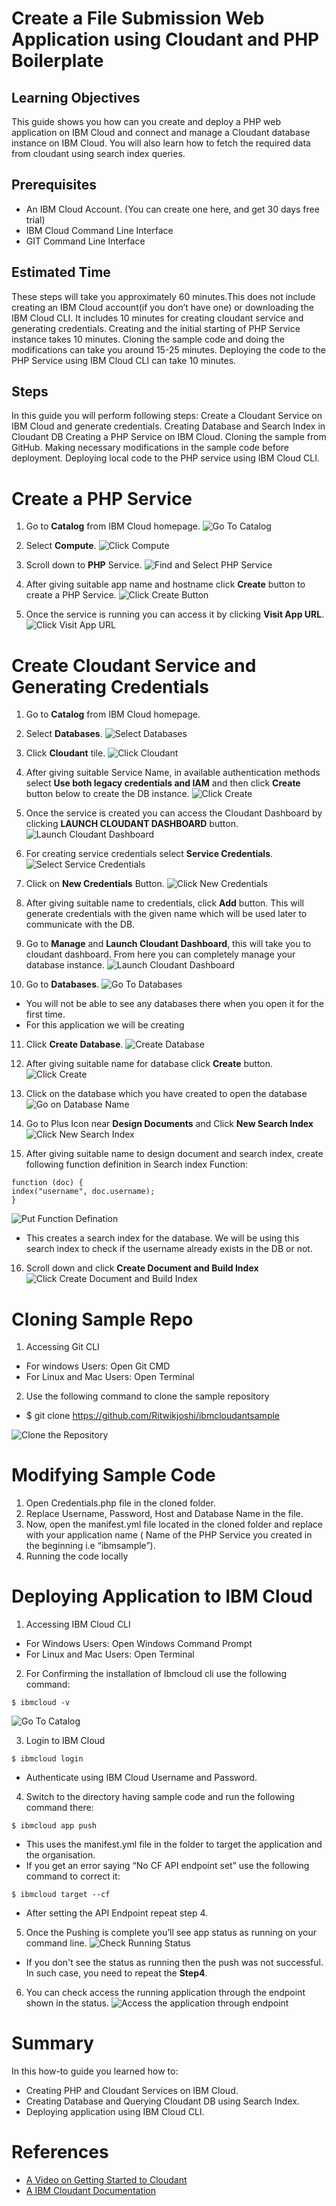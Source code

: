 # Create a File Submission Web Application using Cloudant and PHP Boilerplate

## Learning Objectives
This guide shows you how can you create and deploy a PHP web application on IBM Cloud and connect and manage a Cloudant database instance on IBM Cloud.
You will also learn how to fetch the required data from cloudant using search index queries.

## Prerequisites
- An IBM Cloud Account. (You can create one here, and get 30 days free trial)
- IBM Cloud Command Line Interface
- GIT Command Line Interface

## Estimated Time
These steps will take you approximately 60 minutes.This does not include creating an IBM Cloud account(if you don’t have one) or downloading the IBM Cloud CLI. It includes 10 minutes for creating cloudant service and generating credentials. Creating and the initial starting of PHP Service instance takes 10 minutes. Cloning the sample code and doing the modifications can take you around 15-25 minutes. Deploying the code to the PHP Service using IBM Cloud CLI can take 10 minutes.

## Steps
In this guide you will perform following steps:
Create a Cloudant Service on IBM Cloud and generate credentials.
Creating Database and Search Index in Cloudant DB
Creating a PHP Service on IBM Cloud.
Cloning the sample from GitHub.
Making necessary modifications in the sample code before deployment.
Deploying local code to the PHP service using IBM Cloud CLI.

# Create a PHP Service
1. Go to **Catalog** from IBM Cloud homepage.
![Go To Catalog](https://github.com/Ritwikjoshi/ibmcloudantsample/blob/master/src/images/screenshots/ss1.png)

2. Select **Compute**.
![Click Compute](https://github.com/Ritwikjoshi/ibmcloudantsample/blob/master/src/images/screenshots/ss2.png)

3. Scroll down to **PHP** Service.
![Find and Select PHP Service](https://github.com/Ritwikjoshi/ibmcloudantsample/blob/master/src/images/screenshots/ss3.png)

4. After giving suitable app name and hostname click **Create** button to create a PHP Service.
![Click Create Button](https://github.com/Ritwikjoshi/ibmcloudantsample/blob/master/src/images/screenshots/ss4.png)

5. Once the service is running you can access it by clicking **Visit App URL**.
![Click Visit App URL](https://github.com/Ritwikjoshi/ibmcloudantsample/blob/master/src/images/screenshots/ss5.png)

# Create Cloudant Service and Generating Credentials
1. Go to **Catalog** from IBM Cloud homepage.

2. Select **Databases**.
![Select Databases](https://github.com/Ritwikjoshi/ibmcloudantsample/blob/master/src/images/screenshots/ss6.png)

3. Click **Cloudant** tile.
![Click Cloudant](https://github.com/Ritwikjoshi/ibmcloudantsample/blob/master/src/images/screenshots/ss7.png)

4. After giving suitable Service Name, in available authentication methods select **Use both legacy credentials and IAM** and then click **Create** button below to create the DB instance.
![Click Create](https://github.com/Ritwikjoshi/ibmcloudantsample/blob/master/src/images/screenshots/ss8.png)

5. Once the service is created you can access the Cloudant Dashboard by clicking **LAUNCH CLOUDANT DASHBOARD** button.
![Launch Cloudant Dashboard](https://github.com/Ritwikjoshi/ibmcloudantsample/blob/master/src/images/screenshots/ss9.png)

6. For creating service credentials select **Service Credentials**.
![Select Service Credentials](https://github.com/Ritwikjoshi/ibmcloudantsample/blob/master/src/images/screenshots/ss10.png)

7. Click on **New Credentials** Button.
![Click New Credentials](https://github.com/Ritwikjoshi/ibmcloudantsample/blob/master/src/images/screenshots/ss11.png)

8. After giving suitable name to credentials, click **Add** button. This will generate credentials with the given name which will be used later to communicate with the DB.

9. Go to **Manage** and **Launch Cloudant Dashboard**, this will take you to cloudant dashboard. From here you can completely manage your database instance.
![Launch Cloudant Dashboard](https://github.com/Ritwikjoshi/ibmcloudantsample/blob/master/src/images/screenshots/ss12.png)

10. Go to **Databases**.
![Go To Databases](https://github.com/Ritwikjoshi/ibmcloudantsample/blob/master/src/images/screenshots/ss13.png)

  * You will not be able to see any databases there when you open it for the first time.
  * For this application we will be creating
  
11. Click **Create Database**.
![Create Database](https://github.com/Ritwikjoshi/ibmcloudantsample/blob/master/src/images/screenshots/ss14.png)

12. After giving suitable name for database click **Create** button.
![Click Create](https://github.com/Ritwikjoshi/ibmcloudantsample/blob/master/src/images/screenshots/ss15.png)

13. Click on the database which you have created to open the database
![Go on Database Name](https://github.com/Ritwikjoshi/ibmcloudantsample/blob/master/src/images/screenshots/ss16.png)

14. Go to Plus Icon near **Design Documents** and Click **New Search Index**
![Click New Search Index](https://github.com/Ritwikjoshi/ibmcloudantsample/blob/master/src/images/screenshots/ss17.png)

15. After giving suitable name to design document and search index, create following function definition in Search index Function:
  ```
  function (doc) {
  index("username", doc.username);
  }
  ```
![Put Function Defination](https://github.com/Ritwikjoshi/ibmcloudantsample/blob/master/src/images/screenshots/ss18.png)

  * This creates a search index for the database. We will be using this search index to check if the username already exists in the DB or not.
  
16. Scroll down and click **Create Document and Build Index**
![Click Create Document and Build Index](https://github.com/Ritwikjoshi/ibmcloudantsample/blob/master/src/images/screenshots/ss19.png)

# Cloning Sample Repo
1. Accessing Git CLI
  - For windows Users: Open Git CMD
  - For Linux and Mac Users: Open Terminal
2. Use the following command to clone the sample repository
  - $ git clone https://github.com/Ritwikjoshi/ibmcloudantsample
  
![Clone the Repository](https://github.com/Ritwikjoshi/ibmcloudantsample/blob/master/src/images/screenshots/ss20.png)  
  
# Modifying Sample Code
1. Open Credentials.php file in the cloned folder.
2. Replace Username, Password, Host and Database Name in the file.
3. Now, open the manifest.yml file located in the cloned folder and replace <YOUR APPLICATION NAME HERE> with your application name ( Name of the PHP Service you created in the beginning i.e “ibmsample”).
4. Running the code locally

# Deploying Application to IBM Cloud
1. Accessing IBM Cloud CLI
  - For Windows Users: Open Windows Command Prompt
  - For Linux and Mac Users: Open Terminal
2. For Confirming the installation of Ibmcloud cli use the following command:
  ```
  $ ibmcloud -v
  ```
![Go To Catalog](https://github.com/Ritwikjoshi/ibmcloudantsample/blob/master/src/images/screenshots/ss21.png)

3. Login to IBM Cloud
  ```
  $ ibmcloud login
  ```
  - Authenticate using IBM Cloud Username and Password.
4. Switch to the directory having sample code and run the following command there:
  ```
  $ ibmcloud app push
  ```
  - This uses the manifest.yml file in the folder to target the application and the organisation.
  - If you get an error saying “No CF API endpoint set”  use the following command to correct it:
  ```
  $ ibmcloud target --cf
  ```
  - After setting the API Endpoint repeat step 4.
5. Once the Pushing is complete you’ll see app status as running on your command line.
![Check Running Status](https://github.com/Ritwikjoshi/ibmcloudantsample/blob/master/src/images/screenshots/ss22.png)

* If you don't see the status as running then the push was not successful. In such case, you need to repeat the **Step4**.
6. You can check access the running application through the endpoint shown in the status.
![Access the application through endpoint](https://github.com/Ritwikjoshi/ibmcloudantsample/blob/master/src/images/screenshots/ss23.png)

# Summary
In this how-to guide you learned how to:
- Creating PHP and Cloudant Services on IBM Cloud.
- Creating Database and Querying Cloudant DB using Search Index.
- Deploying application using IBM Cloud CLI.

# References
- [A Video on Getting Started to Cloudant](https://www.youtube.com/watch?v=BpQYOn8AVo0)
- [A IBM Cloudant Documentation](https://developer.ibm.com/clouddataservices/docs/cloudant/)

